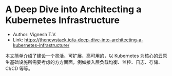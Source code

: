 # A Deep Dive into Architecting a Kubernetes Infrastructure

* Author: Vignesh T.V.
* Link: https://thenewstack.io/a-deep-dive-into-architecting-a-kubernetes-infrastructure/

本文简单介绍了建设一个灵活、可扩展、高可用的，以 Kubernetes 为核心的云原生基础设施所需要考虑的方方面面，例如接入层负载均衡、监控、日志、存储、CI/CD 等等。
